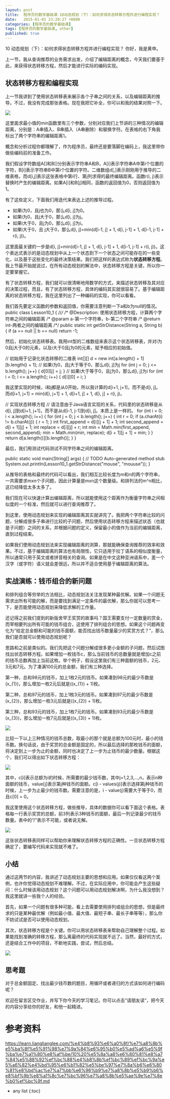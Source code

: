 ```yaml
---
layout: post
title:  程序员的数学基础课-10动态规划（下）：如何求得状态转移方程并进行编程实现？
date:   2015-01-01 23:20:27 +0800
categories: [程序员的数学基础课]
tags: [程序员的数学基础课, other]
published: true
---
```




10 动态规划（下）：如何求得状态转移方程并进行编程实现？
你好，我是黄申。

上一节，我从查询推荐的业务需求出发，介绍了编辑距离的概念，今天我们要基于此，来获得状态转移方程，然后才能进行实际的编码实现。

## 状态转移方程和编程实现

上一节我讲到了使用状态转移表来展示各个子串之间的关系，以及编辑距离的推导。不过，我没有完成那张表格。现在我把它补全，你可以和我的结果对照一下。

![](https://learn.lianglianglee.com/%e4%b8%93%e6%a0%8f/%e7%a8%8b%e5%ba%8f%e5%91%98%e7%9a%84%e6%95%b0%e5%ad%a6%e5%9f%ba%e7%a1%80%e8%af%be/assets/c0624ab1aa544382ad55b53585922eae.jpg)

这里面求最小值的min函数里有三个参数，分别对应我们上节讲的三种情况的编辑距离，分别是：A串插入、B串插入（A串删除）和替换字符。在表格的右下角我标出了两个字符串的编辑距离1。

概念和分析过程你都理解了，作为程序员，最终还是要落脚在编码上，我这里带你做些编码前的准备工作。

我们假设字符数组A[]和B[]分别表示字符串A和B，A[i]表示字符串A中第i个位置的字符，B[i]表示字符串B中第i个位置的字符。二维数组d[,]表示刚刚用于推导的二维表格，而d[i,j]表示这张表格中第i行、第j列求得的最终编辑距离。函数r(i, j)表示替换时产生的编辑距离。如果A[i]和B[j]相同，函数的返回值为0，否则返回值为1。

有了这些定义，下面我们用迭代来表达上述的推导过程。

* 如果i为0，且j也为0，那么d[i, j]为0。
* 如果i为0，且j大于0，那么d[i, j]为j。
* 如果i大于0，且j为0，那么d[i, j]为i。
* 如果i大于0，且 j大于0，那么d[i, j]=min(d[i-1, j] + 1, d[i, j-1] + 1, d[i-1, j-1] + r(i, j))。

这里面最关键的一步是d[i, j]=min(d[i-1, j] + 1, d[i, j-1] + 1, d[i-1, j-1] + r(i, j))。这个表达式表示的是动态规划中从上一个状态到下一个状态之间可能存在的一些变化，以及基于这些变化的最终决策结果。我们把这样的表达式称为**状态转移方程**。我上节最开始就说过，在所有动态规划的解法中，状态转移方程是关键，所以你一定要掌握它。

有了状态转移方程，我们就可以很清晰地用数学的方式，来描述状态转移及其对应的决策过程，而且，有了状态转移方程，具体的编码其实就很容易了。基于编辑距离的状态转移方程，我在这里列出了一种编码的实现，你可以看看。

我们首先要定义函数的参数和返回值，你需要注意判断一下a和b为null的情况。
public class Lesson10_1 { //*/* /* @Description: 使用状态转移方程，计算两个字符串之间的编辑距离 /* @param a-第一个字符串，b-第二个字符串 /* @return int-两者之间的编辑距离 /*/ public static int getStrDistance(String a, String b) { if (a == null || b == null) return -1;

然后，初始化状态转移表。我用int型的二维数组来表示这个状态转移表，并对i为0且j大于0的元素，以及i大于0且j为0的元素，赋予相应的初始值。

// 初始用于记录化状态转移的二维表 int[][] d = new int[a.length() + 1][b.length() + 1]; // 如果i为0，且j大于等于0，那么d[i, j]为j for (int j = 0; j <= b.length(); j++) { d[0][j] = j; } // 如果i大于等于0，且j为0，那么d[i, j]为i for (int i = 0; i <= a.length(); i++) { d[i][0] = i; }

我这里实现的时候，i和j都是从0开始，所以我计算的d[i+1, j+1]，而不是d[i, j]。而d[i+1, j+1] = min(d[i, j+1] + 1, d[i+1, j] + 1, d[i, j] + r(i, j)。

// 实现状态转移方程 // 请注意由于Java语言实现的关系，代码里的状态转移是从d[i, j]到d[i+1, j+1]，而不是从d[i-1, j-1]到d[i, j]。本质上是一样的。 for (int i = 0; i < a.length(); i++) { for (int j = 0; j < b.length(); j++) { int r = 0; if (a.charAt(i) != b.charAt(j)) { r = 1; } int first_append = d[i][j + 1] + 1; int second_append = d[i + 1][j] + 1; int replace = d[i][j] + r; int min = Math.min(first_append, second_append); min = Math.min(min, replace); d[i + 1][j + 1] = min; } } return d[a.length()][b.length()]; } }

最后，我们用测试代码测试不同字符串之间的编辑距离。

public static void main(String[] args) { // TODO Auto-generated method stub System.out.println(Lesson10_1.getStrDistance("mouse", "mouuse")); }

从推导的表格和最终的代码可以看出，我们相互比较长度为m和n的两个字符串，一共需要求mxn个子问题，因此计算量是mxn这个数量级。和排列法的m^n相比，这已经降低太多太多了。

我们现在可以快速计算出编辑距离，所以就能使用这个距离作为衡量字符串之间相似度的一个标准，然后就可以进行查询推荐了。

到这里，使用动态规划来实现的编辑距离其实就讲完了。我把两个字符串比较的问题，分解成很多子串进行比较的子问题，然后使用状态转移方程来描述状态（也就是子问题）之间的关系，并根据问题的定义，保留最小的值作为当前的编辑距离，直到过程结束。

如果我们使用动态规划法来实现编辑距离的测算，那就能确保查询推荐的效率和效果。不过，基于编辑距离的算法也有局限性，它只适用于拉丁语系的相似度衡量，所以通常只用于英文或者拼音相关的查询。如果是在中文这种亚洲语系中，差一个汉字（或字符）语义就会差很远，所以并不适合使用基于编辑距离的算法。

## 实战演练：钱币组合的新问题

和排列组合等穷举的方法相比，动态规划法关注发现某种最优解。如果一个问题无需求出所有可能的解，而是要找到满足一定条件的最优解，那么你就可以思考一下，是否能使用动态规划来降低求解的工作量。

还记得之前我们提到的新版舍罕王奖赏的故事吗？国王需要支付一定数量的赏金，而宰相要列出所有可能的钱币组合，这使用了排列组合的思想。如果这个问题再变化为“给定总金额和可能的钱币面额，能否找出钱币数量最少的奖赏方式？”，那么我们是否就可以使用动态规划呢？

思路和之前是类似的。我们先把这个问题分解成很多更小金额的子问题，然后试图找出状态转移方程。如果增加一枚钱币c，那么当前钱币的总数量就是增加c之前的钱币总数再加上当前这枚。举个例子，假设这里我们有三种面额的钱币，2元、3元和7元。为了凑满100元的总金额，我们有三种选择。

第一种，总和98元的钱币，加上1枚2元的钱币。如果凑到98元的最少币数是\(x\_{1}\)，那么增加一枚2元后就是(\(x\_{1}\) + 1)枚。

第二种，总和97元的钱币，加上1枚3元的钱币。如果凑到97元的最少币数是\(x\_{2}\)，那么增加一枚3元后就是(\(x\_{2}\) + 1)枚。

第三种，总和93元的钱币，加上1枚7元的钱币。如果凑到93元的最少币数是\(x\_{3}\)，那么增加一枚7元后就是(\(x\_{3}\) + 1)枚。

![](https://learn.lianglianglee.com/%e4%b8%93%e6%a0%8f/%e7%a8%8b%e5%ba%8f%e5%91%98%e7%9a%84%e6%95%b0%e5%ad%a6%e5%9f%ba%e7%a1%80%e8%af%be/assets/3f314e50085f4fc3b9b9cb44eba9b93e.jpg)

比较一下以上三种情况的钱币总数，取最小的那个就是总额为100元时，最小的钱币数。换句话说，由于奖赏的总金额是固定的，所以最后选择的那枚钱币的面额，将决定到上一步为止的金额，同时也决定了上一步为止钱币的最少数量。根据这个，我们可以得出如下状态转移方程：

![](https://learn.lianglianglee.com/%e4%b8%93%e6%a0%8f/%e7%a8%8b%e5%ba%8f%e5%91%98%e7%9a%84%e6%95%b0%e5%ad%a6%e5%9f%ba%e7%a1%80%e8%af%be/assets/5aec18fd8aa941338498e26a74cda760.jpg)

其中，c[i]表示总额为i的时候，所需要的最少钱币数，其中j=1,2,3,…,n，表示n种面额的钱币，value[j]表示第j种钱币的面额。c[i - values(j)]表示选择第j种钱币的时候，上一步为止最少的钱币数。需要注意的是，i - value(j)需要大于等于0，而且c[0] = 0。

我这里使用这个状态转移方程，做些推导，具体的数据你可以看下面这个表格。表格每一行表示奖赏的总额，前3列表示3种钱币的面额，最后一列记录最少的钱币数量。表中的“/”表示不可能，或者说无解。

![](https://learn.lianglianglee.com/%e4%b8%93%e6%a0%8f/%e7%a8%8b%e5%ba%8f%e5%91%98%e7%9a%84%e6%95%b0%e5%ad%a6%e5%9f%ba%e7%a1%80%e8%af%be/assets/4bd4c93ec3934646adfa2b2c34aaef1d.jpg)

这张状态转移表同样可以帮助你来理解状态转移方程的正确性。一旦状态转移方程确定了，要编写代码来实现就不难了。

## 小结

通过这两节的内容，我讲述了动态规划主要的思想和应用。如果仅仅看这两个案例，也许你觉得动态规划不难理解。不过，在实际应用中，你可能会产生这些疑问：什么时候该用动态规划？这个问题可以用动态规划解决啊，为什么我没想到？我这里就讲一些我个人的经验。

首先，如果一个问题有很多种可能，看上去需要使用排列或组合的思想，但是最终求的只是某种最优解（例如最小值、最大值、最短子串、最长子串等等），那么你不妨试试是否可以使用动态规划。

其次，状态转移方程是个关键。你可以用状态转移表来帮助自己理解整个过程。如果能找到准确的转移方程，那么离最终的代码实现就不远了。当然，最好的方式，还是结合工作中的项目，不断地实践，尝试，然后总结。

![](https://learn.lianglianglee.com/%e4%b8%93%e6%a0%8f/%e7%a8%8b%e5%ba%8f%e5%91%98%e7%9a%84%e6%95%b0%e5%ad%a6%e5%9f%ba%e7%a1%80%e8%af%be/assets/adf8360e7e09411885559ab1f795d022.jpg)

## 思考题

对于总金额固定、找出最少钱币数的题目，用循环或者递归的方式该如何进行编码呢？

欢迎在留言区交作业，并写下你今天的学习笔记。你可以点击“请朋友读”，把今天的内容分享给你的好友，和他一起精进。




# 参考资料

https://learn.lianglianglee.com/%e4%b8%93%e6%a0%8f/%e7%a8%8b%e5%ba%8f%e5%91%98%e7%9a%84%e6%95%b0%e5%ad%a6%e5%9f%ba%e7%a1%80%e8%af%be/10%20%e5%8a%a8%e6%80%81%e8%a7%84%e5%88%92%ef%bc%88%e4%b8%8b%ef%bc%89%ef%bc%9a%e5%a6%82%e4%bd%95%e6%b1%82%e5%be%97%e7%8a%b6%e6%80%81%e8%bd%ac%e7%a7%bb%e6%96%b9%e7%a8%8b%e5%b9%b6%e8%bf%9b%e8%a1%8c%e7%bc%96%e7%a8%8b%e5%ae%9e%e7%8e%b0%ef%bc%9f.md

* any list
{:toc}
